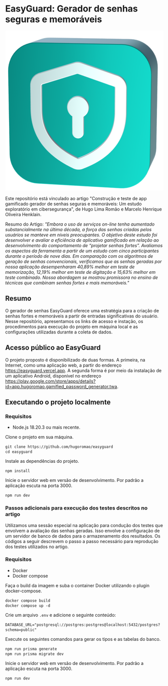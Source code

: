 # EasyGuard: Gerador de senhas seguras e memoráveis

![EasyGuard](./public/survey1.png)

Este repositório está vinculado ao artigo "Construção e teste de app gamificado gerador de senhas seguras e memoráveis: Um estudo exploratório em cibersegurança", de Hugo Lima Romão e Marcelo Henrique Oliveira Henklain.

Resumo do Artigo: _"Embora o uso de serviços on-line tenha aumentado substancialmente na última década, a força das senhas criadas pelos usuários se manteve em níveis preocupantes. O objetivo deste estudo foi desenvolver e avaliar a eficiência de aplicativo gamificado em relação ao desenvolvimento do comportamento de “projetar senhas fortes”. Avaliamos os aspectos da ferramenta a partir de um estudo com cinco participantes durante o período de nove dias. Em comparação com os algoritmos de geração de senhas convencionais, verificamos que as senhas geradas por nossa aplicação desempenharam 40,89% melhor em teste de memorização, 12,19% melhor em teste de digitação e 15,63% melhor em teste combinado. Nossa abordagem se mostrou promissora no ensino de técnicas que combinam senhas fortes e mais memoráveis."_

## Resumo

O gerador de senhas EasyGuard oferece uma estratégia para a criação de senhas fortes e memoráveis a partir de entradas significativas do usuário. Nesse repositório, apresentamos os links de acesso e
instação, os procedimentos para execução do projeto em máquina local e as configurações utilizadas durante a coleta de dados.

## Acesso público ao EasyGuard

O projeto proposto é disponibilizado de duas formas. A primeira, na Internet, como uma aplicação web, a partir do endereço <https://easyguard.vercel.app>. A segunda forma é por meio da instalação de um aplicativo Android, disponível no endereço <https://play.google.com/store/apps/details?id=app.hugoromao.gamified_password_generator.twa>.

## Executando o projeto localmente

### Requisitos

- Node.js 18.20.3 ou mais recente.

Clone o projeto em sua máquina.

```
git clone https://github.com/hugoromao/easyguard
cd easyguard
```

Instale as dependências do projeto.

```
npm install
```

Inicie o servidor web em versão de desenvolvimento. Por padrão a aplicação escuta na porta 3000.

```
npm run dev
```

### Passos adicionais para execução dos testes descritos no artigo

Utilizamos uma sessão especial na aplicação para condução dos testes que envolvem a avaliação das senhas geradas. Isso envolve a configuração de um servidor de banco de dados para o armazenamento dos resultados. Os códigos a seguir descrevem o passo a passo necessário para reprodução dos testes utilizados no artigo.

### Requisitos

- Docker
- Docker compose

Faça o build da imagem e suba o container Docker utilizando o plugin docker-compose.

```
docker compose build
docker compose up -d
```

Crie um arquivo `.env` e adicione o seguinte conteúdo:

```
DATABASE_URL="postgresql://postgres:postgres@localhost:5432/postgres?schema=public"
```

Execute os seguintes comandos para gerar os tipos e as tabelas do banco.

```
npm run prisma generate
npm run prisma migrate dev
```

Inicie o servidor web em versão de desenvolvimento. Por padrão a aplicação escuta na porta 3000.

```
npm run dev
```
